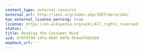 ```yaml
---
content_type: external-resource
external_url: http://ieet.org/index.php/IEET/more/244/
has_external_license_warning: true
license: https://en.wikipedia.org/wiki/All_rights_reserved
status: ''
title: Reading the Consumer Mind
uid: b70f9799-14fa-46d7-b0fb-954adf4d2584
wayback_url: ''
---
```

